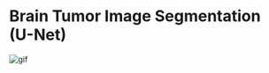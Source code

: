 # Brain Tumor Image Segmentation (U-Net)

![gif](https://user-images.githubusercontent.com/43134572/122547344-6a53d100-d049-11eb-8d7b-c0009b8dfc5b.gif)

